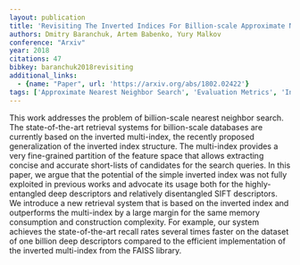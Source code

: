 ```yaml
---
layout: publication
title: 'Revisiting The Inverted Indices For Billion-scale Approximate Nearest Neighbors'
authors: Dmitry Baranchuk, Artem Babenko, Yury Malkov
conference: "Arxiv"
year: 2018
citations: 47
bibkey: baranchuk2018revisiting
additional_links:
  - {name: "Paper", url: 'https://arxiv.org/abs/1802.02422'}
tags: ['Approximate Nearest Neighbor Search', 'Evaluation Metrics', 'Indexing', 'Tools and Libraries', 'ANN Search']
---
```

This work addresses the problem of billion-scale nearest neighbor search. The
state-of-the-art retrieval systems for billion-scale databases are currently
based on the inverted multi-index, the recently proposed generalization of the
inverted index structure. The multi-index provides a very fine-grained
partition of the feature space that allows extracting concise and accurate
short-lists of candidates for the search queries. In this paper, we argue that
the potential of the simple inverted index was not fully exploited in previous
works and advocate its usage both for the highly-entangled deep descriptors and
relatively disentangled SIFT descriptors. We introduce a new retrieval system
that is based on the inverted index and outperforms the multi-index by a large
margin for the same memory consumption and construction complexity. For
example, our system achieves the state-of-the-art recall rates several times
faster on the dataset of one billion deep descriptors compared to the efficient
implementation of the inverted multi-index from the FAISS library.
